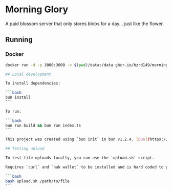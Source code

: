 # Morning Glory

A paid blossom server that only stores blobs for a day... just like the flower.

## Running

### Docker

````bash
docker run -d -p 3000:3000 -v $(pwd)/data:/data ghcr.io/hzrd149/morning-glory:latest

## Local development

To install dependencies:

```bash
bun install
```

To run:

```bash
bun run build && bun run index.ts
```

This project was created using `bun init` in bun v1.2.4. [Bun](https://bun.sh) is a fast all-in-one JavaScript runtime.

## Testing upload

To test file uploads locally, you can use the `upload.sh` script.

Requires `curl` and `nak wallet` to be installed and is hard coded to pay 1 sat per byte, so maybe use `https://testnut.cashu.space` for testing.

```bash
bash upload.sh /path/to/file
```
````
